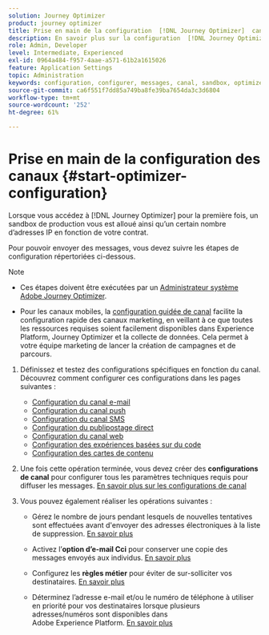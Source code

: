 ```yaml
---
solution: Journey Optimizer
product: journey optimizer
title: Prise en main de la configuration  [!DNL Journey Optimizer]  canaux
description: En savoir plus sur la configuration  [!DNL Journey Optimizer]  canaux .
role: Admin, Developer
level: Intermediate, Experienced
exl-id: 0964a484-f957-4aae-a571-61b2a1615026
feature: Application Settings
topic: Administration
keywords: configuration, configurer, messages, canal, sandbox, optimizer
source-git-commit: ca6f551f7dd85a749ba8fe39ba7654da3c3d6804
workflow-type: tm+mt
source-wordcount: '252'
ht-degree: 61%

---
```



# Prise en main de la configuration des canaux {#start-optimizer-configuration}

Lorsque vous accédez à [!DNL Journey Optimizer] pour la première fois, un sandbox de production vous est alloué ainsi qu’un certain nombre d’adresses IP en fonction de votre contrat.


Pour pouvoir envoyer des messages, vous devez suivre les étapes de configuration répertoriées ci-dessous.

>[!NOTE]
>
>* Ces étapes doivent être exécutées par un [Administrateur système Adobe Journey Optimizer](../start/path/administrator.md).
>
>* Pour les canaux mobiles, la [configuration guidée de canal](set-mobile-config.md) facilite la configuration rapide des canaux marketing, en veillant à ce que toutes les ressources requises soient facilement disponibles dans Experience Platform, Journey Optimizer et la collecte de données. Cela permet à votre équipe marketing de lancer la création de campagnes et de parcours.


1. Définissez et testez des configurations spécifiques en fonction du canal. Découvrez comment configurer ces configurations dans les pages suivantes :

   * [Configuration du canal e-mail](../email/get-started-email-config.md)
   * [Configuration du canal push](../push/push-configuration.md)
   * [Configuration du canal SMS](../sms/sms-configuration.md)
   * [Configuration du publipostage direct](../direct-mail/direct-mail-configuration.md)
   * [Configuration du canal web](../web/web-configuration.md)
   * [Configuration des expériences basées sur du code](../code-based/code-based-configuration.md)
   * [Configuration des cartes de contenu](../content-card/content-card-configuration-prereq.md)


1. Une fois cette opération terminée, vous devez créer des **configurations de canal** pour configurer tous les paramètres techniques requis pour diffuser les messages. [En savoir plus sur les configurations de canal](channel-surfaces.md)

1. Vous pouvez également réaliser les opérations suivantes :

   * Gérez le nombre de jours pendant lesquels de nouvelles tentatives sont effectuées avant d&#39;envoyer des adresses électroniques à la liste de suppression. [En savoir plus](manage-suppression-list.md)

   * Activez l’**option d’e-mail Cci** pour conserver une copie des messages envoyés aux individus. [En savoir plus](archiving-support.md#enable-bcc)

   * Configurez les **règles métier** pour éviter de sur-solliciter vos destinataires. [En savoir plus](../configuration/rule-sets.md)

   * Déterminez l’adresse e-mail et/ou le numéro de téléphone à utiliser en priorité pour vos destinataires lorsque plusieurs adresses/numéros sont disponibles dans Adobe Experience Platform. [En savoir plus](primary-email-addresses.md)
